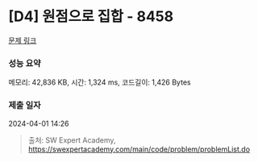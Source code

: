 # [D4] 원점으로 집합 - 8458 

[문제 링크](https://swexpertacademy.com/main/code/problem/problemDetail.do?contestProbId=AWzaq5KKk_ADFAVU) 

### 성능 요약

메모리: 42,836 KB, 시간: 1,324 ms, 코드길이: 1,426 Bytes

### 제출 일자

2024-04-01 14:26



> 출처: SW Expert Academy, https://swexpertacademy.com/main/code/problem/problemList.do